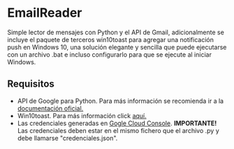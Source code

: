 # EmailReader
Simple lector de mensajes con Python y el API de Gmail, adicionalmente se incluye el paquete de terceros win10toast para agregar una notificación push en Windows 10, una solución elegante y sencilla que puede ejecutarse con un archivo .bat e incluso configurarlo para que se ejecute al iniciar Windows.

## Requisitos

- API de Google para Python. Para más información se recomienda ir a la [documentación oficial.](https://developers.google.com/gmail/api/quickstart/python)
- Win10toast. Para más información click [aquí.](https://pypi.org/project/win10toast/)
- Las credenciales generadas en [Gogle Cloud Console](https://developers.google.com/workspace/guides/create-credentials). **IMPORTANTE!** Las credenciales deben estar en el mismo fichero que el archivo .py y debe llamarse "credenciales.json".
